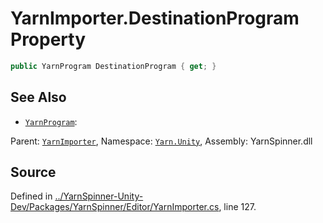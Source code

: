 # YarnImporter.DestinationProgram Property


```csharp
public YarnProgram DestinationProgram { get; }
```



## See Also
* [`YarnProgram`](/api/csharp/yarn.unity/yarnprogram.md): 
<div class="class-metadata">

Parent: [`YarnImporter`](/api/csharp/yarn.unity/yarnimporter.md), Namespace: [`Yarn.Unity`](/api/csharp/yarn.unity/README.md), Assembly: YarnSpinner.dll
</div>

## Source
Defined in [../YarnSpinner-Unity-Dev/Packages/YarnSpinner/Editor/YarnImporter.cs](https://github.com/YarnSpinnerTool/YarnSpinner-Unity//blob/develop/Editor/YarnImporter.cs#L127), line 127.
